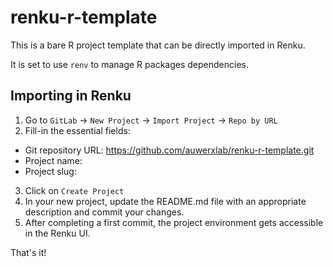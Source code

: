 # renku-r-template

This is a bare R project template that can be directly imported in Renku.

It is set to use `renv` to manage R packages dependencies.

## Importing in Renku

1. Go to `GitLab` -> `New Project` -> `Import Project` -> `Repo by URL`
2. Fill-in the essential fields:
  - Git repository URL: https://github.com/auwerxlab/renku-r-template.git
  - Project name: <your project name>
  - Project slug: <your project slug>
3. Click on `Create Project`
4. In your new project, update the README.md file with an appropriate description and commit your changes.
5. After completing a first commit, the project environment gets accessible in the Renku UI.

That's it!
